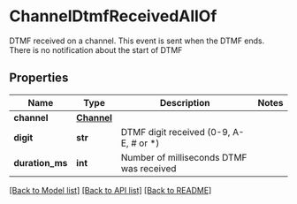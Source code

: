 # ChannelDtmfReceivedAllOf

DTMF received on a channel.  This event is sent when the DTMF ends. There is no notification about the start of DTMF
## Properties
Name | Type | Description | Notes
------------ | ------------- | ------------- | -------------
**channel** | [**Channel**](Channel.md) |  | 
**digit** | **str** | DTMF digit received (0-9, A-E, # or *) | 
**duration_ms** | **int** | Number of milliseconds DTMF was received | 

[[Back to Model list]](../README.md#documentation-for-models) [[Back to API list]](../README.md#documentation-for-api-endpoints) [[Back to README]](../README.md)


